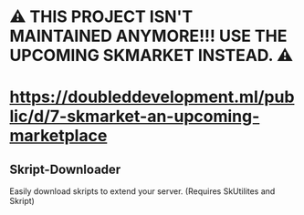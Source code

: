 # :warning: THIS PROJECT ISN'T MAINTAINED ANYMORE!!! USE THE UPCOMING SKMARKET INSTEAD. :warning:
# https://doubleddevelopment.ml/public/d/7-skmarket-an-upcoming-marketplace
## Skript-Downloader
Easily download skripts to extend your server. (Requires SkUtilites and Skript)

